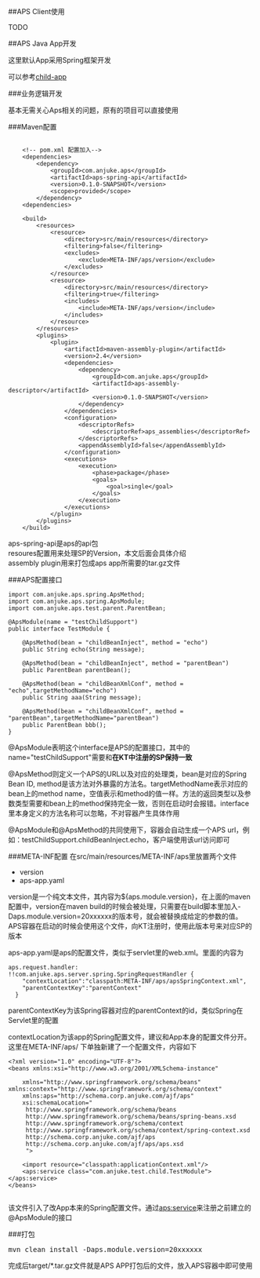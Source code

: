

##APS Client使用

TODO


##APS Java App开发

这里默认App采用Spring框架开发

可以参考[child-app](http://git.corp.anjuke.com/_aps/java-aps/browse/master/aps-test-support/child-app)

###业务逻辑开发

基本无需关心Aps相关的问题，原有的项目可以直接使用

###Maven配置


```

	<!-- pom.xml 配置加入-->
	<dependencies>
		<dependency>
   			<groupId>com.anjuke.aps</groupId>
    		<artifactId>aps-spring-api</artifactId>
    		<version>0.1.0-SNAPSHOT</version>
    		<scope>provided</scope>
		</dependency>
	<dependencies>

	<build>
        <resources>
            <resource>
                <directory>src/main/resources</directory>
                <filtering>false</filtering>
                <excludes>
                    <exclude>META-INF/aps/version</exclude>
                </excludes>
            </resource>
            <resource>
                <directory>src/main/resources</directory>
                <filtering>true</filtering>
                <includes>
                    <include>META-INF/aps/version</include>
                </includes>
            </resource>
        </resources>
        <plugins>
            <plugin>
                <artifactId>maven-assembly-plugin</artifactId>
                <version>2.4</version>
                <dependencies>
                    <dependency>
                        <groupId>com.anjuke.aps</groupId>
                        <artifactId>aps-assembly-descriptor</artifactId>
                        <version>0.1.0-SNAPSHOT</version>
                    </dependency>
                </dependencies>
                <configuration>
                    <descriptorRefs>
                        <descriptorRef>aps_assemblies</descriptorRef>
                    </descriptorRefs>
                    <appendAssemblyId>false</appendAssemblyId>
                </configuration>
                <executions>
                    <execution>
                        <phase>package</phase>
                        <goals>
                            <goal>single</goal>
                        </goals>
                    </execution>
                </executions>
            </plugin>
        </plugins>
    </build>
```

aps-spring-api是aps的api包<br>
resoures配置用来处理SP的Version，本文后面会具体介绍<br>
assembly plugin用来打包成aps app所需要的tar.gz文件

###APS配置接口

```
import com.anjuke.aps.spring.ApsMethod;
import com.anjuke.aps.spring.ApsModule;
import com.anjuke.aps.test.parent.ParentBean;

@ApsModule(name = "testChildSupport")
public interface TestModule {

    @ApsMethod(bean = "childBeanInject", method = "echo")
    public String echo(String message);

    @ApsMethod(bean = "childBeanInject", method = "parentBean")
    public ParentBean parentBean();

    @ApsMethod(bean = "childBeanXmlConf", method = "echo",targetMethodName="echo")
    public String aaa(String message);

    @ApsMethod(bean = "childBeanXmlConf", method = "parentBean",targetMethodName="parentBean")
    public ParentBean bbb();
}
```
@ApsModule表明这个interface是APS的配置接口，其中的name="testChildSupport"需要和<b>在KT中注册的SP保持一致</b><br>

@ApsMethod则定义一个APS的URL以及对应的处理类，bean是对应的Spring Bean ID, method是该方法对外暴露的方法名。targetMethodName表示对应的bean上的method name，空值表示和method的值一样。方法的返回类型以及参数类型需要和bean上的method保持完全一致，否则在启动时会报错。interface里本身定义的方法名称可以忽略，不对容器产生具体作用

@ApsModule和@ApsMethod的共同使用下，容器会自动生成一个APS url，例如：testChildSupport.childBeanInject.echo，客户端使用该url访问即可

###META-INF配置
在src/main/resources/META-INF/aps里放置两个文件

* version
* aps-app.yaml

version是一个纯文本文件，其内容为${aps.module.version}，在上面的maven配置中，version在maven build的时候会被处理，只需要在build脚本里加入-Daps.module.version=20xxxxxx的版本号，就会被替换成给定的参数的值。APS容器在启动的时候会使用这个文件，向KT注册时，使用此版本号来对应SP的版本

aps-app.yaml是aps的配置文件，类似于servlet里的web.xml。里面的内容为

```
aps.request.handler: !!com.anjuke.aps.server.spring.SpringRequestHandler {
    "contextLocation":"classpath:META-INF/aps/apsSpringContext.xml",
    "parentContextKey":"parentContext"
  }

```

parentContextKey为该Spring容器对应的parentContext的id，类似Spring在Servlet里的配置

contextLocation为该app的Spring配置文件，建议和App本身的配置文件分开。这里在META-INF/aps/ 下单独新建了一个配置文件，内容如下

```
<?xml version="1.0" encoding="UTF-8"?>
<beans xmlns:xsi="http://www.w3.org/2001/XMLSchema-instance"

    xmlns="http://www.springframework.org/schema/beans" xmlns:context="http://www.springframework.org/schema/context"
    xmlns:aps="http://schema.corp.anjuke.com/ajf/aps"
    xsi:schemaLocation="
     http://www.springframework.org/schema/beans
     http://www.springframework.org/schema/beans/spring-beans.xsd
     http://www.springframework.org/schema/context
     http://www.springframework.org/schema/context/spring-context.xsd
     http://schema.corp.anjuke.com/ajf/aps
     http://schema.corp.anjuke.com/ajf/aps/aps.xsd
     ">

    <import resource="classpath:applicationContext.xml"/>
    <aps:service class="com.anjuke.test.child.TestModule"></aps:service>
</beans>


```
该文件引入了改App本来的Spring配置文件。通过<aps:service>来注册之前建立的@ApsModule的接口


###打包

<pre>
mvn clean install -Daps.module.version=20xxxxxx
</pre>
完成后target/*.tar.gz文件就是APS APP打包后的文件，放入APS容器中即可使用

